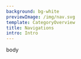 ```yaml
---
background: bg-white
previewImage: /img/nav.svg
template: CategoryOverview
title: Navigations
intro: Intro
---
```


body

